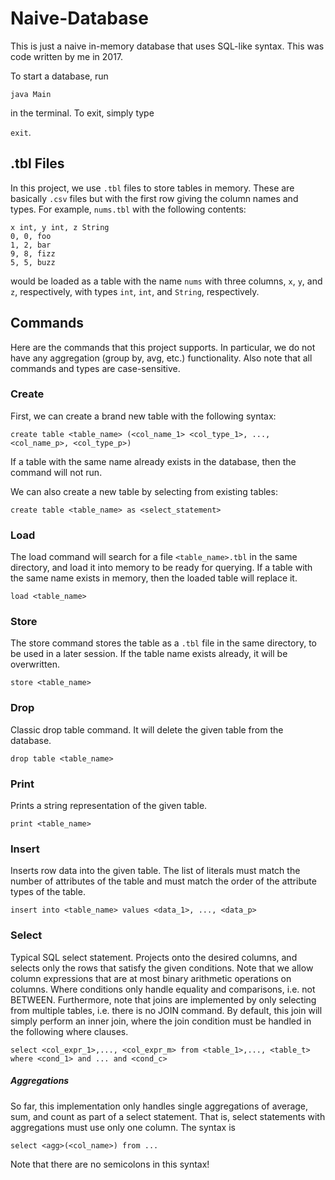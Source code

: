 # Naive-Database

This is just a naive in-memory database that uses SQL-like syntax. This was code written by me in 2017.

To start a database, run

`java Main` 

in the terminal. To exit, simply type

`exit`.



## .tbl Files
In this project, we use `.tbl` files to store tables in memory. These are basically `.csv` files but with the first row giving the column names and types.
For example, `nums.tbl` with the following contents:

`x int, y int, z String`  
`0, 0, foo`  
`1, 2, bar`   
`9, 8, fizz`  
`5, 5, buzz`  

would be loaded as a table with the name `nums` with three columns, `x`, `y`, and `z`, respectively, with types `int`, `int`, and `String`, respectively.

## Commands

Here are the commands that this project supports. In particular, we do not have any aggregation (group by, avg, etc.) functionality. 
Also note that all commands and types are case-sensitive.

### Create
First, we can create a brand new table with the following syntax:

`create table <table_name> (<col_name_1> <col_type_1>, ..., <col_name_p>, <col_type_p>)`

If a table with the same name already exists in the database, then the command will not run.

We can also create a new table by selecting from existing tables:

`create table <table_name> as <select_statement>`

### Load
The load command will search for a file `<table_name>.tbl` in the same directory, and load it into memory to be ready for querying. If a table with the same name 
exists in memory, then the loaded table will replace it.

`load <table_name>`

### Store
The store command stores the table as a `.tbl` file in the same directory, to be used in a later session. If the table name exists already, it will be overwritten.

`store <table_name>`

### Drop
Classic drop table command. It will delete the given table from the database.

`drop table <table_name>`

### Print
Prints a string representation of the given table.

`print <table_name>`

### Insert
Inserts row data into the given table. The list of literals must match the number of attributes of the table and must match the order of the attribute types of the table.

`insert into <table_name> values <data_1>, ..., <data_p>`

### Select
Typical SQL select statement. Projects onto the desired columns, and selects only the rows that satisfy the given conditions. Note that we allow column expressions that are at most binary arithmetic operations on columns. Where conditions only handle equality and comparisons, i.e. not BETWEEN. Furthermore, note that joins are implemented by only selecting from multiple tables, i.e. there is no JOIN command. By default, this join will simply perform an inner join, where the join condition must be handled in the following where clauses.

`select <col_expr_1>,..., <col_expr_m> from <table_1>,..., <table_t> where <cond_1> and ... and <cond_c>`

##### Aggregations
So far, this implementation only handles single aggregations of average, sum, and count as part of a select statement. That is, select statements with aggregations must use only one column. The syntax is

`select <agg>(<col_name>) from ...`

Note that there are no semicolons in this syntax!
